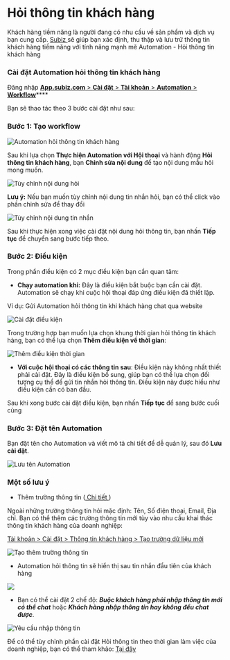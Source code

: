 # Hỏi thông tin khách hàng

Khách hàng tiềm năng là người đang có nhu cầu về sản phẩm và dịch vụ bạn cung cấp. [Subiz ](https://subiz.com/vi/)sẽ giúp bạn xác định, thu thập và lưu trữ thông tin khách hàng tiềm năng với tính năng mạnh mẽ Automation - Hỏi thông tin khách hàng

### Cài đặt Automation hỏi thông tin khách hàng

 Đăng nhập [**App.subiz.com** &gt; **Cài đặt** &gt; **Tài khoản** &gt; **Automation** &gt; **Workflow**](https://app.subiz.com/settings/automation-workflow)\*\*\*\*

Bạn sẽ thao tác theo 3 bước cài đặt như sau:

### Bước 1: Tạo workflow

![Automation h&#x1ECF;i th&#xF4;ng tin kh&#xE1;ch h&#xE0;ng](../../../.gitbook/assets/hoi-thong-tin-khach-png-4.png)

Sau khi lựa chọn **Thực hiện Automation với Hội thoại** và hành động **Hỏi thông tin khách hàng**, bạn **Chỉnh sửa nội dung** để tạo nội dung mẫu hỏi mong muốn.

![T&#xF9;y ch&#x1EC9;nh n&#x1ED9;i dung h&#x1ECF;i](../../../.gitbook/assets/tuy-chinh-noi-dung-2.png)

**Lưu ý:** Nếu bạn muốn tùy chỉnh nội dung tin nhắn hỏi, bạn có thể click vào phần chỉnh sửa để thay đổi

![T&#xF9;y ch&#x1EC9;nh n&#x1ED9;i dung tin nh&#x1EAF;n](../../../.gitbook/assets/tuy-chinh-1-1.png)

Sau khi thực hiện xong việc cài đặt nội dung hỏi thông tin, bạn nhấn **Tiếp tục** để chuyển sang bước tiếp theo.

### Bước 2: Điều kiện

Trong phần điều kiện có 2 mục điều kiện bạn cần quan tâm:

* **Chạy automation khi:** Đây là điều kiện bắt buộc bạn cần cài đặt. Automation sẽ chạy khi cuộc hội thoại đáp ứng điều kiện đã thiết lập. 

 ​Ví dụ:  Gửi Automation hỏi thông tin khi khách hàng chat qua website

![C&#xE0;i &#x111;&#x1EB7;t &#x111;i&#x1EC1;u ki&#x1EC7;n](../../../.gitbook/assets/dieu-kien-automation-2.png)

Trong trường hợp bạn muốn lựa chọn khung thời gian hỏi thông tin khách hàng, bạn có thể lựa chọn **Thêm điều kiện về thời gian**:

![Th&#xEA;m &#x111;i&#x1EC1;u ki&#x1EC7;n th&#x1EDD;i gian](../../../.gitbook/assets/dieu-kien-thoi-gian-1.png)

* **Với cuộc hội thoại có các thông tin sau**: Điều kiện này không nhất thiết phải cài đặt. Đây là điều kiện bổ sung, giúp bạn có thể lựa chọn đối tượng cụ thể để gửi tin nhắn hỏi thông tin. Điều kiện này được hiểu như điều kiện cần có ban đầu.

Sau khi xong bước cài đặt điều kiện, bạn nhấn **Tiếp tục** để sang bước cuối cùng

### Bước 3: Đặt tên Automation

Bạn đặt tên cho Automation và viết mô tả chi tiết để dễ quản lý, sau đó **Lưu cài đặt**.

![L&#x1B0;u t&#xEA;n Automation](../../../.gitbook/assets/luu-ten-automation-2.png)

### **Một số lưu ý**

* Thêm trường thông tin \([ Chi tiết ](https://help.subiz.com/su-dung-subiz-nang-cao/quan-ly-du-lieu/thong-tin-khach-hang)\)

Ngoài những trường thông tin hỏi mặc định: Tên, Số điện thoại, Email, Địa chỉ. Bạn có thể thêm các trường thông tin mới tùy vào nhu cầu khai thác thông tin khách hàng của doanh nghiệp:

[Tài khoản &gt; Cài đặt &gt; Thông tin khách hàng &gt; Tạo trường dữ liệu mới](https://app.subiz.com/settings/user-attributes)

![T&#x1EA1;o th&#xEA;m tr&#x1B0;&#x1EDD;ng th&#xF4;ng tin](../../../.gitbook/assets/atribute-3.png)

* Automation hỏi thông tin sẽ hiển thị sau tin nhắn đầu tiên của khách hàng

![](../../../.gitbook/assets/replycaptureleads.png)

* Bạn có thể cài đặt 2 chế độ: _**Buộc khách hàng phải nhập thông tin mới có thể chat**_  hoặc _**Khách hàng nhập thông tin hay không đều chat được**_.

![Y&#xEA;u c&#x1EA7;u nh&#x1EAD;p th&#xF4;ng tin](../../../.gitbook/assets/2019-06-17_11-32-2.png)

Để có thể tùy chỉnh phần cài đặt Hỏi thông tin theo thời gian làm việc của doanh nghiệp, bạn có thể tham khảo: [Tại đây](https://help.subiz.com/su-dung-subiz-nang-cao/tuong-tac-tu-dong/mot-so-ung-dung-automation/hoi-thong-tin-khach-hang-theo-thoi-gian-lam-viec)

